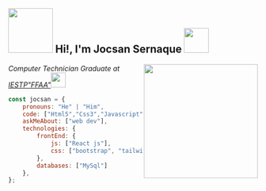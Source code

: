 <h2> <img src="https://media3.giphy.com/media/0fz5uNPHnoVHLEhAW2/giphy.gif" width="90"> 
      Hi!, I'm Jocsan Sernaque
     <img src="https://media.giphy.com/media/12oufCB0MyZ1Go/giphy.gif" width="50">
</h2>
<img align='right' src="https://media.giphy.com/media/M9gbBd9nbDrOTu1Mqx/giphy.gif" width="230">
<p><em>Computer Technician Graduate at <a href="https://www.iestpffaa.edu.pe/">IESTP"FFAA"</a><img src="https://media.giphy.com/media/WUlplcMpOCEmTGBtBW/giphy.gif" width="30"> 
</em></p>

```javascript
const jocsan = {
    pronouns: "He" | "Him",
    code: ["Html5","Css3","Javascript", "Php"],
    askMeAbout: ["web dev"],
    technologies: {        
        frontEnd: {
            js: ["React js"],
            css: ["bootstrap", "tailwind"]
        },        
        databases: ["MySql"]        
    },   
};
```
